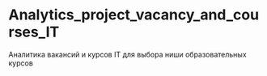 # Analytics_project_vacancy_and_courses_IT
Аналитика вакансий и курсов IT для выбора ниши образовательных курсов
